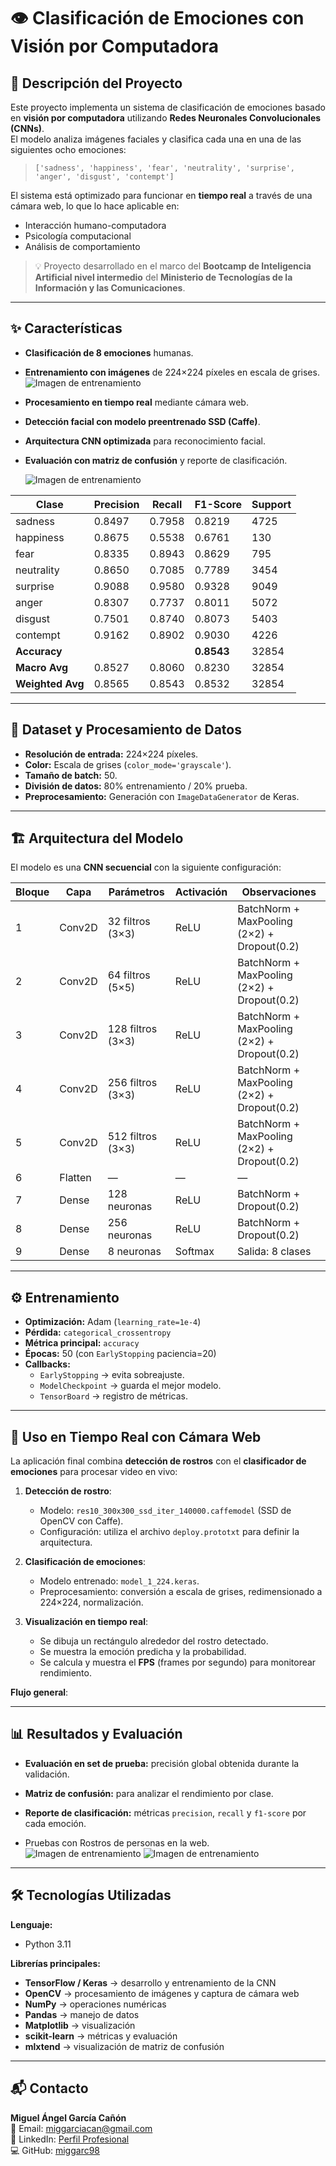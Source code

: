 # 👁️ Clasificación de Emociones con Visión por Computadora

## 📄 Descripción del Proyecto
Este proyecto implementa un sistema de clasificación de emociones basado en **visión por computadora** utilizando **Redes Neuronales Convolucionales (CNNs)**.  
El modelo analiza imágenes faciales y clasifica cada una en una de las siguientes ocho emociones:

> `['sadness', 'happiness', 'fear', 'neutrality', 'surprise', 'anger', 'disgust', 'contempt']`

El sistema está optimizado para funcionar en **tiempo real** a través de una cámara web, lo que lo hace aplicable en:
- Interacción humano-computadora  
- Psicología computacional  
- Análisis de comportamiento  

> 💡 Proyecto desarrollado en el marco del **Bootcamp de Inteligencia Artificial nivel intermedio** del **Ministerio de Tecnologías de la Información y las Comunicaciones**.

---

## ✨ Características

- **Clasificación de 8 emociones** humanas.  
- **Entrenamiento con imágenes** de 224×224 píxeles en escala de grises.
  ![Imagen de entrenamiento](imagesGithub/Entrenamiento.png)
- **Procesamiento en tiempo real** mediante cámara web.  
- **Detección facial con modelo preentrenado SSD (Caffe)**.  
- **Arquitectura CNN optimizada** para reconocimiento facial.  
- **Evaluación con matriz de confusión** y reporte de clasificación.
  
  ![Imagen de entrenamiento](imagesGithub/matrizDeConfucion.png)


  
| Clase | Precision | Recall | F1-Score | Support |
|-------|-----------|--------|----------|---------|
| sadness     | 0.8497    | 0.7958 | 0.8219   | 4725    |
| happiness     | 0.8675    | 0.5538 | 0.6761   | 130     |
| fear    | 0.8335    | 0.8943 | 0.8629   | 795     |
| neutrality    | 0.8650    | 0.7085 | 0.7789   | 3454    |
| surprise    | 0.9088    | 0.9580 | 0.9328   | 9049    |
| anger     | 0.8307    | 0.7737 | 0.8011   | 5072    |
| disgust    | 0.7501    | 0.8740 | 0.8073   | 5403    |
| contempt   | 0.9162    | 0.8902 | 0.9030   | 4226    |
| **Accuracy**   |           |        | **0.8543** | 32854  |
| **Macro Avg**  | 0.8527    | 0.8060 | 0.8230   | 32854  |
| **Weighted Avg** | 0.8565  | 0.8543 | 0.8532   | 32854  |

---

## 📂 Dataset y Procesamiento de Datos

- **Resolución de entrada:** 224×224 píxeles.  
- **Color:** Escala de grises (`color_mode='grayscale'`).  
- **Tamaño de batch:** 50.  
- **División de datos:** 80% entrenamiento / 20% prueba.  
- **Preprocesamiento:** Generación con `ImageDataGenerator` de Keras.  

---

## 🏗️ Arquitectura del Modelo

El modelo es una **CNN secuencial** con la siguiente configuración:

| Bloque | Capa | Parámetros | Activación | Observaciones |
|--------|------|------------|------------|--------------|
| 1 | Conv2D | 32 filtros (3×3) | ReLU | BatchNorm + MaxPooling (2×2) + Dropout(0.2) |
| 2 | Conv2D | 64 filtros (5×5) | ReLU | BatchNorm + MaxPooling (2×2) + Dropout(0.2) |
| 3 | Conv2D | 128 filtros (3×3) | ReLU | BatchNorm + MaxPooling (2×2) + Dropout(0.2) |
| 4 | Conv2D | 256 filtros (3×3) | ReLU | BatchNorm + MaxPooling (2×2) + Dropout(0.2) |
| 5 | Conv2D | 512 filtros (3×3) | ReLU | BatchNorm + MaxPooling (2×2) + Dropout(0.2) |
| 6 | Flatten | — | — | — |
| 7 | Dense | 128 neuronas | ReLU | BatchNorm + Dropout(0.2) |
| 8 | Dense | 256 neuronas | ReLU | BatchNorm + Dropout(0.2) |
| 9 | Dense | 8 neuronas | Softmax | Salida: 8 clases |

---

## ⚙️ Entrenamiento

- **Optimización:** Adam (`learning_rate=1e-4`)  
- **Pérdida:** `categorical_crossentropy`  
- **Métrica principal:** `accuracy`  
- **Épocas:** 50 (con `EarlyStopping` paciencia=20)  
- **Callbacks:**
  - `EarlyStopping` → evita sobreajuste.  
  - `ModelCheckpoint` → guarda el mejor modelo.  
  - `TensorBoard` → registro de métricas.  

---

## 🎥 Uso en Tiempo Real con Cámara Web

La aplicación final combina **detección de rostros** con el **clasificador de emociones** para procesar video en vivo:

1. **Detección de rostro**:
   - Modelo: `res10_300x300_ssd_iter_140000.caffemodel` (SSD de OpenCV con Caffe).
   - Configuración: utiliza el archivo `deploy.prototxt` para definir la arquitectura.
   
2. **Clasificación de emociones**:
   - Modelo entrenado: `model_1_224.keras`.
   - Preprocesamiento: conversión a escala de grises, redimensionado a 224×224, normalización.
   
3. **Visualización en tiempo real**:
   - Se dibuja un rectángulo alrededor del rostro detectado.
   - Se muestra la emoción predicha y la probabilidad.
   - Se calcula y muestra el **FPS** (frames por segundo) para monitorear rendimiento.

**Flujo general**:

---

## 📊 Resultados y Evaluación

- **Evaluación en set de prueba:** precisión global obtenida durante la validación.  
- **Matriz de confusión:** para analizar el rendimiento por clase.  
- **Reporte de clasificación:** métricas `precision`, `recall` y `f1-score` por cada emoción.

- Pruebas con Rostros de personas en la web.
  ![Imagen de entrenamiento](imagesGithub/Pruebatriste.png)
  ![Imagen de entrenamiento](imagesGithub/pruebaFeliz.png)
  
---

## 🛠️ Tecnologías Utilizadas

**Lenguaje:**  
- Python 3.11  

**Librerías principales:**  
- **TensorFlow / Keras** → desarrollo y entrenamiento de la CNN  
- **OpenCV** → procesamiento de imágenes y captura de cámara web  
- **NumPy** → operaciones numéricas  
- **Pandas** → manejo de datos  
- **Matplotlib** → visualización  
- **scikit-learn** → métricas y evaluación  
- **mlxtend** → visualización de matriz de confusión  


---

## 📬 Contacto

**Miguel Ángel García Cañón**  
📧 Email: [miggarciacan@gmail.com](mailto:miggarciacan@gmail.com)  
🔗 LinkedIn: [Perfil Profesional](https://www.linkedin.com/in/miguel-angel-garcia-561595210/)  
💻 GitHub: [miggarc98](https://github.com/miggarc98)
